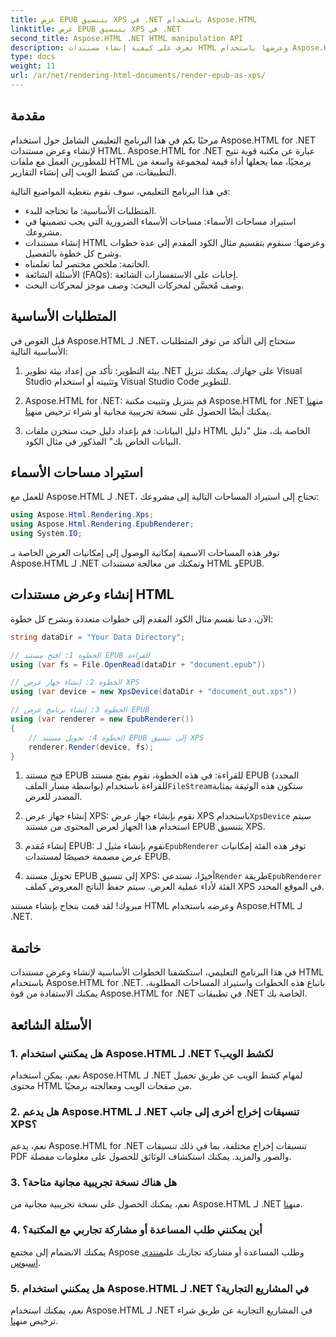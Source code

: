 ```yaml
---
title: عرض EPUB بتنسيق XPS في .NET باستخدام Aspose.HTML
linktitle: عرض EPUB بتنسيق XPS في .NET
second_title: Aspose.HTML .NET HTML manipulation API
description: تعرف على كيفية إنشاء مستندات HTML وعرضها باستخدام Aspose.HTML لـ .NET في هذا البرنامج التعليمي الشامل. انغمس في عالم معالجة HTML وكشط الويب والمزيد.
type: docs
weight: 11
url: /ar/net/rendering-html-documents/render-epub-as-xps/
---
```


## مقدمة

مرحبًا بكم في هذا البرنامج التعليمي الشامل حول استخدام Aspose.HTML for .NET لإنشاء وعرض مستندات HTML. Aspose.HTML for .NET عبارة عن مكتبة قوية تتيح للمطورين العمل مع ملفات HTML برمجيًا، مما يجعلها أداة قيمة لمجموعة واسعة من التطبيقات، من كشط الويب إلى إنشاء التقارير.

في هذا البرنامج التعليمي، سوف نقوم بتغطية المواضيع التالية:
- المتطلبات الأساسية: ما تحتاجه للبدء.
- استيراد مساحات الأسماء: مساحات الأسماء الضرورية التي يجب تضمينها في مشروعك.
- إنشاء مستندات HTML وعرضها: سنقوم بتقسيم مثال الكود المقدم إلى عدة خطوات وشرح كل خطوة بالتفصيل.
- الخاتمة: ملخص مختصر لما تعلمناه.
- الأسئلة الشائعة (FAQs): إجابات على الاستفسارات الشائعة.
- وصف مُحسَّن لمحركات البحث: وصف موجز لمحركات البحث.

## المتطلبات الأساسية

قبل الغوص في Aspose.HTML لـ .NET، ستحتاج إلى التأكد من توفر المتطلبات الأساسية التالية:

1. بيئة التطوير: تأكد من إعداد بيئة تطوير .NET على جهازك. يمكنك تنزيل Visual Studio وتثبيته أو استخدام Visual Studio Code للتطوير.

2.  Aspose.HTML for .NET: قم بتنزيل وتثبيت مكتبة Aspose.HTML for .NET من[هنا](https://releases.aspose.com/html/net/) يمكنك أيضًا الحصول على نسخة تجريبية مجانية أو شراء ترخيص من[هنا](https://purchase.aspose.com/buy).

3. دليل البيانات: قم بإعداد دليل حيث ستخزن ملفات HTML الخاصة بك، مثل "دليل البيانات الخاص بك" المذكور في مثال الكود.

## استيراد مساحات الأسماء

للعمل مع Aspose.HTML لـ .NET، تحتاج إلى استيراد المساحات التالية إلى مشروعك:

```csharp
using Aspose.Html.Rendering.Xps;
using Aspose.Html.Rendering.EpubRenderer;
using System.IO;
```

توفر هذه المساحات الاسمية إمكانية الوصول إلى إمكانيات العرض الخاصة بـ Aspose.HTML لـ .NET وتمكنك من معالجة مستندات HTML وEPUB.

## إنشاء وعرض مستندات HTML

الآن، دعنا نقسم مثال الكود المقدم إلى خطوات متعددة ونشرح كل خطوة:

```csharp
string dataDir = "Your Data Directory";

// الخطوة 1: افتح مستند EPUB للقراءة
using (var fs = File.OpenRead(dataDir + "document.epub"))

// الخطوة 2: إنشاء جهاز عرض XPS
using (var device = new XpsDevice(dataDir + "document_out.xps"))

// الخطوة 3: إنشاء برنامج عرض EPUB
using (var renderer = new EpubRenderer())
{
    // الخطوة 4: تحويل مستند EPUB إلى تنسيق XPS
    renderer.Render(device, fs);
}
```

1.  فتح مستند EPUB للقراءة: في هذه الخطوة، نقوم بفتح مستند EPUB (المحدد بواسطة مسار الملف) للقراءة باستخدام`FileStream`ستكون هذه الوثيقة بمثابة المصدر للعرض.

2.  إنشاء جهاز عرض XPS: نقوم بإنشاء جهاز عرض XPS باستخدام`XpsDevice` سيتم استخدام هذا الجهاز لعرض المحتوى من مستند EPUB بتنسيق XPS.

3.  إنشاء مُقدم EPUB: نقوم بإنشاء مثيل لـ`EpubRenderer` توفر هذه الفئة إمكانيات عرض مصممة خصيصًا لمستندات EPUB.

4.  تحويل مستند EPUB إلى تنسيق XPS: أخيرًا، نستدعي`Render` طريقة`EpubRenderer` الفئة لأداء عملية العرض. سيتم حفظ الناتج المعروض كملف XPS في الموقع المحدد.

مبروك! لقد قمت بنجاح بإنشاء مستند HTML وعرضه باستخدام Aspose.HTML لـ .NET.

## خاتمة

في هذا البرنامج التعليمي، استكشفنا الخطوات الأساسية لإنشاء وعرض مستندات HTML باستخدام Aspose.HTML for .NET. باتباع هذه الخطوات واستيراد المساحات المطلوبة، يمكنك الاستفادة من قوة Aspose.HTML for .NET في تطبيقات .NET الخاصة بك.

## الأسئلة الشائعة

### 1. هل يمكنني استخدام Aspose.HTML لـ .NET لكشط الويب؟

نعم، يمكن استخدام Aspose.HTML لـ .NET لمهام كشط الويب عن طريق تحميل محتوى HTML من صفحات الويب ومعالجته برمجيًا.

### 2. هل يدعم Aspose.HTML لـ .NET تنسيقات إخراج أخرى إلى جانب XPS؟

نعم، يدعم Aspose.HTML for .NET تنسيقات إخراج مختلفة، بما في ذلك تنسيقات PDF والصور والمزيد. يمكنك استكشاف الوثائق للحصول على معلومات مفصلة.

### 3. هل هناك نسخة تجريبية مجانية متاحة؟

 نعم، يمكنك الحصول على نسخة تجريبية مجانية من Aspose.HTML لـ .NET من[هنا](https://releases.aspose.com/).

### 4. أين يمكنني طلب المساعدة أو مشاركة تجاربي مع المكتبة؟

يمكنك الانضمام إلى مجتمع Aspose وطلب المساعدة أو مشاركة تجاربك على[منتدى اسبوس](https://forum.aspose.com/).

### 5. هل يمكنني استخدام Aspose.HTML لـ .NET في المشاريع التجارية؟

 نعم، يمكنك استخدام Aspose.HTML لـ .NET في المشاريع التجارية عن طريق شراء ترخيص من[هنا](https://purchase.aspose.com/buy).

